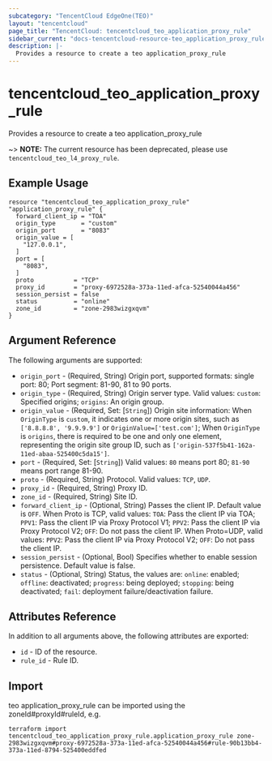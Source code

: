 ```yaml
---
subcategory: "TencentCloud EdgeOne(TEO)"
layout: "tencentcloud"
page_title: "TencentCloud: tencentcloud_teo_application_proxy_rule"
sidebar_current: "docs-tencentcloud-resource-teo_application_proxy_rule"
description: |-
  Provides a resource to create a teo application_proxy_rule
---
```


# tencentcloud_teo_application_proxy_rule

Provides a resource to create a teo application_proxy_rule

~> **NOTE:** The current resource has been deprecated, please use `tencentcloud_teo_l4_proxy_rule`.

## Example Usage

```hcl
resource "tencentcloud_teo_application_proxy_rule" "application_proxy_rule" {
  forward_client_ip = "TOA"
  origin_type       = "custom"
  origin_port       = "8083"
  origin_value = [
    "127.0.0.1",
  ]
  port = [
    "8083",
  ]
  proto           = "TCP"
  proxy_id        = "proxy-6972528a-373a-11ed-afca-52540044a456"
  session_persist = false
  status          = "online"
  zone_id         = "zone-2983wizgxqvm"
}
```

## Argument Reference

The following arguments are supported:

* `origin_port` - (Required, String) Origin port, supported formats: single port: 80; Port segment: 81-90, 81 to 90 ports.
* `origin_type` - (Required, String) Origin server type. Valid values: `custom`: Specified origins; `origins`: An origin group.
* `origin_value` - (Required, Set: [`String`]) Origin site information: When `OriginType` is `custom`, it indicates one or more origin sites, such as `['8.8.8.8', '9.9.9.9']` or `OriginValue=['test.com']`; When `OriginType` is `origins`, there is required to be one and only one element, representing the origin site group ID, such as `['origin-537f5b41-162a-11ed-abaa-525400c5da15']`.
* `port` - (Required, Set: [`String`]) Valid values: `80` means port 80; `81-90` means port range 81-90.
* `proto` - (Required, String) Protocol. Valid values: `TCP`, `UDP`.
* `proxy_id` - (Required, String) Proxy ID.
* `zone_id` - (Required, String) Site ID.
* `forward_client_ip` - (Optional, String) Passes the client IP. Default value is `OFF`. When Proto is TCP, valid values: `TOA`: Pass the client IP via TOA; `PPV1`: Pass the client IP via Proxy Protocol V1; `PPV2`: Pass the client IP via Proxy Protocol V2; `OFF`: Do not pass the client IP. When Proto=UDP, valid values: `PPV2`: Pass the client IP via Proxy Protocol V2; `OFF`: Do not pass the client IP.
* `session_persist` - (Optional, Bool) Specifies whether to enable session persistence. Default value is false.
* `status` - (Optional, String) Status, the values are: `online`: enabled; `offline`: deactivated; `progress`: being deployed; `stopping`: being deactivated; `fail`: deployment failure/deactivation failure.

## Attributes Reference

In addition to all arguments above, the following attributes are exported:

* `id` - ID of the resource.
* `rule_id` - Rule ID.



## Import

teo application_proxy_rule can be imported using the zoneId#proxyId#ruleId, e.g.
```
terraform import tencentcloud_teo_application_proxy_rule.application_proxy_rule zone-2983wizgxqvm#proxy-6972528a-373a-11ed-afca-52540044a456#rule-90b13bb4-373a-11ed-8794-525400eddfed
```

